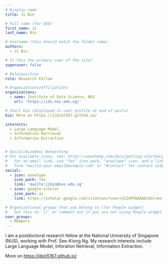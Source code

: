 ```yaml
---
# Display name
title: Ji Bin

# Full name (for SEO)
first_name: Ji
last_name: Bin

# Username (this should match the folder name)
authors:
  - Ji Bin

# Is this the primary user of the site?
superuser: false

# Role/position
role: Research Fellow

# Organizations/Affiliations
organizations:
  - name: Institute of Data Science, NUS
    url: 'https://ids.nus.edu.sg/'

# Short bio (displayed in user profile at end of posts)
bio: More on https://jibin5167.github.io/

interests:
  - Large Language Model
  - Information Retrieval
  - Information Extraction


# Social/Academic Networking
# For available icons, see: https://wowchemy.com/docs/getting-started/page-builder/#icons
#   For an email link, use "fas" icon pack, "envelope" icon, and a link in the
#   form "mailto:your-email@example.com" or "#contact" for contact widget.
social:
  - icon: envelope
    icon_pack: fas
    link: 'mailto:jibin@nus.edu.sg'
  - icon: google-scholar
    icon_pack: ai
    link: https://scholar.google.com/citations?user=31ZXPVQAAAAJ&hl=en

# Organizational groups that you belong to (for People widget)
#   Set this to `[]` or comment out if you are not using People widget.
user_groups:
  - Members
---
```


I am a postdoctoral research fellow at the National University of Singapore (NUS), working with Prof. See-Kiong Ng. My research interests include Large Language Model, Inforation Retrieval, Information Extraction.

More on https://jibin5167.github.io/

